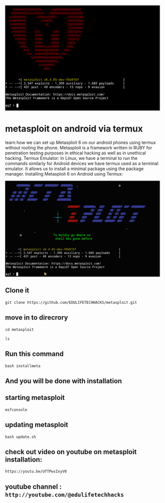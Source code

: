 ![img metasploit](.readme/metasploit.PNG)

# metasploit on android via termux
learn how we can set up Metasploit 6 on our android phones using termux without rooting the phone. Metasploit is a framework written in RUBY for penetration testing purposes in ethical hacking as well as in unethical hacking.  Termux Emulator: In Linux, we have a terminal to run the commands similarly for Android devices we have termux used as a terminal emulator. It allows us to install a minimal package using the package manager.  Installing Metasploit 6 on Android using Termux:

![img metasploit2](.readme/metasploit2.PNG)

## Clone it

```
git clone https://github.com/EDULIFETECHHACKS/metasploit.git

```
## move in to direcrory

```
cd metasploit
```

```
ls
```

## Run this command
 ```
 bash installmeta
 ```
## And you will be done with installation

## starting metasploit 
```
msfconsole
```
## updating metasploit 
```
bash update.sh
```
## check out video on youtube on metasploit installation:  
```
https://youtu.be/UfTPwsIxyV0
```

## youtube channel :``` http://youtube.com/@edulifetechhacks```
